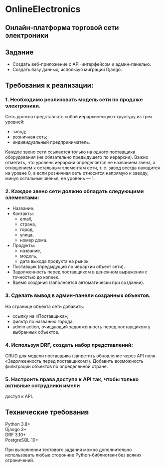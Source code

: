 # OnlineElectronics
## Онлайн-платформа торговой сети электроники

## Задание
- Создать веб-приложение с API-интерфейсом и админ-панелью.
- Создать базу данных, используя миграции Django.

## Требования к реализации:
### 1. Необходимо реализовать модель сети по продаже электроники.
Сеть должна представлять собой иерархическую структуру из трех уровней:
- завод;
- розничная сеть;
- индивидуальный предприниматель.

Каждое звено сети ссылается только на одного поставщика оборудования 
(не обязательно предыдущего по иерархии). Важно отметить, что уровень иерархии 
определяется не названием звена, а отношением к остальным элементам сети, т. е.
завод всегда находится на уровне 0, а если розничная сеть относится напрямую 
к заводу, минуя остальные звенья, ее уровень — 1.

### 2. Каждое звено сети должно обладать следующими элементами:
- Название.
- Контакты:
  - email,
  - страна,
  - город,
  - улица,
  - номер дома.
- Продукты:
  - название,
  - модель,
  - дата выхода продукта на рынок.
- Поставщик (предыдущий по иерархии объект сети).
- Задолженность перед поставщиком в денежном выражении с точностью до копеек.
- Время создания (заполняется автоматически при создании).

### 3. Сделать вывод в админ-панели созданных объектов.
На странице объекта сети добавить:
- ссылку на «Поставщика»;
- фильтр по названию города;
- admin action, очищающий задолженность перед поставщиком у выбранных объектов.

### 4. Используя DRF, создать набор представлений:
CRUD для модели поставщика (запретить обновление через API поля 
«Задолженность перед поставщиком»).
Добавить возможность фильтрации объектов по определенной стране.

### 5. Настроить права доступа к API так, чтобы только активные сотрудники имели 
доступ к API.

## Технические требования
Python 3.8+  
Django 3+  
DRF 3.10+  
PostgreSQL 10+  

При выполнении тестового задания можно дополнительно использовать любые 
сторонние Python-библиотеки без всяких ограничений.
